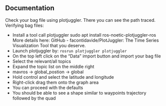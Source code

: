 
## Documentation

Check your bag file using plotjuggler. There you can see the path traced.
Verifying bag files:
- Install a tool call plotjuggler sudo apt install ros-noetic-plotjuggler-ros
More details here: GitHub - facontidavide/PlotJuggler: The Time Series Visualization Tool that you deserve.
- Launch plotjuggler by: 
   ```rosrun plotjuggler plotjuggler```
- On the top left click on the “Data” import button and import your bag file
- Select the relevant/all topics
- Expand the topic list on the middle right 
- mavros → global_postion → global
- Hold control and select the latitude and longitude
- Right-click drag them onto the graph area
- You can proceed with the defaults
- You should be able to see a shape similar to waypoints trajectory followed by the quad
